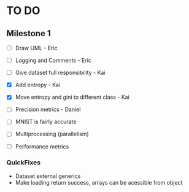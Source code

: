 # TO DO

## Milestone 1

- [ ] Draw UML - Eric

- [ ] Logging and Comments - Eric

- [ ] Give dataset full responsibility - Kai

- [x] Add entropy - Kai

- [x] Move entropy and gini to different class - Kai

- [ ] Precision metrics - Daniel

- [ ] MNIST is fairly accurate

- [ ] Multiprocessing (parallelism)

- [ ] Performance metrics

### QuickFixes

- Dataset external generics
- Make loading return success, arrays can be acessible from object
